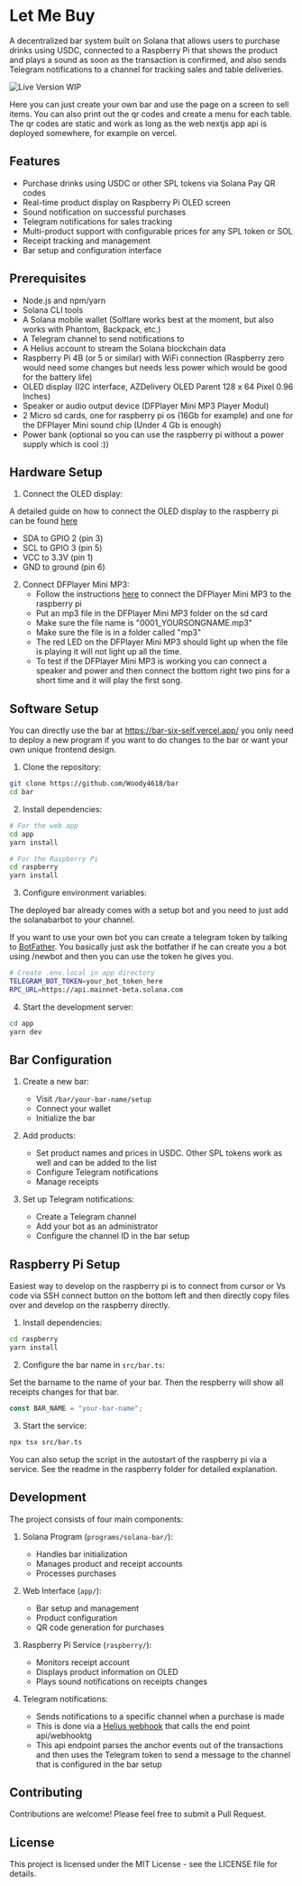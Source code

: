 # Let Me Buy

A decentralized bar system built on Solana that allows users to purchase drinks using USDC, connected to a Raspberry Pi that shows the product and plays a sound as soon as the transaction is confirmed, and also sends Telegram notifications to a channel for tracking sales and table deliveries.

![Live Version WIP](https://bar-six-self.vercel.app/)

Here you can just create your own bar and use the page on a screen to sell items.
You can also print out the qr codes and create a menu for each table. The qr codes are static and work as long as the web nextjs app api is deployed somewhere, for example on vercel.

## Features

- Purchase drinks using USDC or other SPL tokens via Solana Pay QR codes
- Real-time product display on Raspberry Pi OLED screen
- Sound notification on successful purchases
- Telegram notifications for sales tracking
- Multi-product support with configurable prices for any SPL token or SOL
- Receipt tracking and management
- Bar setup and configuration interface

## Prerequisites

- Node.js and npm/yarn
- Solana CLI tools
- A Solana mobile wallet (Solflare works best at the moment, but also works with Phantom, Backpack, etc.)
- A Telegram channel to send notifications to
- A Helius account to stream the Solana blockchain data
- Raspberry Pi 4B (or 5 or similar) with WiFi connection (Raspberry zero would need some changes but needs less power which would be good for the battery life)
- OLED display (I2C interface, AZDelivery OLED Parent 128 x 64 Pixel 0.96 Inches)
- Speaker or audio output device (DFPlayer Mini MP3 Player Modul)
- 2 Micro sd cards, one for raspberry pi os (16Gb for example) and one for the DFPlayer Mini sound chip (Under 4 Gb is enough)
- Power bank (optional so you can use the raspberry pi without a power supply which is cool :))

## Hardware Setup

1. Connect the OLED display:

A detailed guide on how to connect the OLED display to the raspberry pi can be found [here](https://github.com/solana-developers/solana-depin-examples/tree/main/Raspberry-LED-display)

- SDA to GPIO 2 (pin 3)
- SCL to GPIO 3 (pin 5)
- VCC to 3.3V (pin 1)
- GND to ground (pin 6)

2. Connect DFPlayer Mini MP3:
   - Follow the instructions [here](https://www.az-delivery.de/MTHRZKKB) to connect the DFPlayer Mini MP3 to the raspberry pi
   - Put an mp3 file in the DFPlayer Mini MP3 folder on the sd card
   - Make sure the file name is "0001_YOURSONGNAME.mp3"
   - Make sure the file is in a folder called "mp3"
   - The red LED on the DFPlayer Mini MP3 should light up when the file is playing it will not light up all the time.
   - To test if the DFPlayer Mini MP3 is working you can connect a speaker and power and then connect the bottom right two pins for a short time and it will play the first song.

## Software Setup

You can directly use the bar at https://bar-six-self.vercel.app/ you only need to deploy a new program if you want to do changes to the bar or want your own unique frontend design.

1. Clone the repository:

```bash
git clone https://github.com/Woody4618/bar
cd bar
```

2. Install dependencies:

```bash
# For the web app
cd app
yarn install

# For the Raspberry Pi
cd raspberry
yarn install
```

3. Configure environment variables:

The deployed bar already comes with a setup bot and you need to just add the solanabarbot to your channel.

If you want to use your own bot you can create a telegram token by talking to [BotFather](https://core.telegram.org/bots/tutorial). You basically just ask the botfather if he can create you a bot using /newbot and then you can use the token he gives you.

```bash
# Create .env.local in app directory
TELEGRAM_BOT_TOKEN=your_bot_token_here
RPC_URL=https://api.mainnet-beta.solana.com
```

4. Start the development server:

```bash
cd app
yarn dev
```

## Bar Configuration

1. Create a new bar:

   - Visit `/bar/your-bar-name/setup`
   - Connect your wallet
   - Initialize the bar

2. Add products:

   - Set product names and prices in USDC. Other SPL tokens work as well and can be added to the list
   - Configure Telegram notifications
   - Manage receipts

3. Set up Telegram notifications:
   - Create a Telegram channel
   - Add your bot as an administrator
   - Configure the channel ID in the bar setup

## Raspberry Pi Setup

Easiest way to develop on the raspberry pi is to connect from cursor or Vs code via SSH connect button on the bottom left and then directly copy files over and develop on the raspberry directly.

1. Install dependencies:

```bash
cd raspberry
yarn install
```

2. Configure the bar name in `src/bar.ts`:

Set the barname to the name of your bar. Then the respberry will show all receipts changes for that bar.

```typescript
const BAR_NAME = "your-bar-name";
```

3. Start the service:

```bash
npx tsx src/bar.ts
```

You can also setup the script in the autostart of the raspberry pi via a service. See the readme in the raspberry folder for detailed explanation.

## Development

The project consists of four main components:

1. Solana Program (`programs/solana-bar/`):

   - Handles bar initialization
   - Manages product and receipt accounts
   - Processes purchases

2. Web Interface (`app/`):

   - Bar setup and management
   - Product configuration
   - QR code generation for purchases

3. Raspberry Pi Service (`raspberry/`):

   - Monitors receipt account
   - Displays product information on OLED
   - Plays sound notifications on receipts changes

4. Telegram notifications:
   - Sends notifications to a specific channel when a purchase is made
   - This is done via a [Helius webhook](https://docs.helius.dev/data-streaming/webhooks) that calls the end point api/webhooktg
   - This api endpoint parses the anchor events out of the transactions and then uses the Telegram token to send a message to the channel that is configured in the bar setup

## Contributing

Contributions are welcome! Please feel free to submit a Pull Request.

## License

This project is licensed under the MIT License - see the LICENSE file for details.
